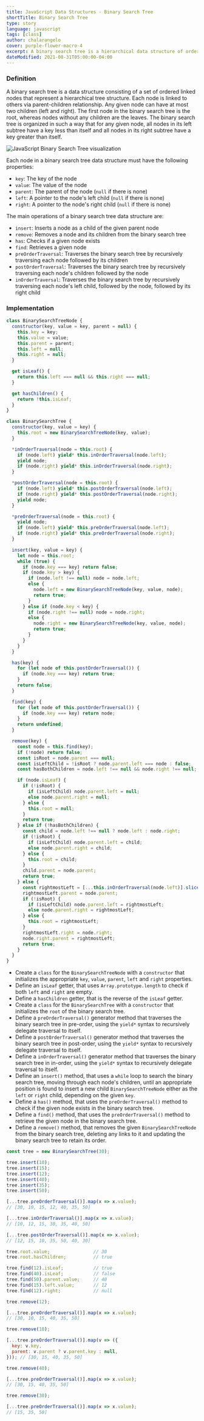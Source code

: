 ```yaml
---
title: JavaScript Data Structures - Binary Search Tree
shortTitle: Binary Search Tree
type: story
language: javascript
tags: [class]
author: chalarangelo
cover: purple-flower-macro-4
excerpt: A binary search tree is a hierarchical data structure of ordered nodes with at most two children each.
dateModified: 2021-08-31T05:00:00-04:00
---
```


### Definition

A binary search tree is a data structure consisting of a set of ordered linked nodes that represent a hierarchical tree structure. Each node is linked to others via parent-children relationship. Any given node can have at most two children (left and right). The first node in the binary search tree is the root, whereas nodes without any children are the leaves. The binary search tree is organized in such a way that for any given node, all nodes in its left subtree have a key less than itself and all nodes in its right subtree have a key greater than itself.

![JavaScript Binary Search Tree visualization](./illustrations/ds-binary-search-tree.png)

Each node in a binary search tree data structure must have the following properties:

- `key`: The key of the node
- `value`: The value of the node
- `parent`: The parent of the node (`null` if there is none)
- `left`: A pointer to the node's left child (`null` if there is none)
- `right`: A pointer to the node's right child (`null` if there is none)

The main operations of a binary search tree data structure are:

- `insert`: Inserts a node as a child of the given parent node
- `remove`: Removes a node and its children from the binary search tree
- `has`: Checks if a given node exists
- `find`: Retrieves a given node
- `preOrderTraversal`: Traverses the binary search tree by recursively traversing each node followed by its children
- `postOrderTraversal`: Traverses the binary search tree by recursively traversing each node's children followed by the node
- `inOrderTraversal`: Traverses the binary search tree by recursively traversing each node's left child, followed by the node, followed by its right child

### Implementation

```js
class BinarySearchTreeNode {
  constructor(key, value = key, parent = null) {
    this.key = key;
    this.value = value;
    this.parent = parent;
    this.left = null;
    this.right = null;
  }

  get isLeaf() {
    return this.left === null && this.right === null;
  }

  get hasChildren() {
    return !this.isLeaf;
  }
}

class BinarySearchTree {
  constructor(key, value = key) {
    this.root = new BinarySearchTreeNode(key, value);
  }

  *inOrderTraversal(node = this.root) {
    if (node.left) yield* this.inOrderTraversal(node.left);
    yield node;
    if (node.right) yield* this.inOrderTraversal(node.right);
  }

  *postOrderTraversal(node = this.root) {
    if (node.left) yield* this.postOrderTraversal(node.left);
    if (node.right) yield* this.postOrderTraversal(node.right);
    yield node;
  }

  *preOrderTraversal(node = this.root) {
    yield node;
    if (node.left) yield* this.preOrderTraversal(node.left);
    if (node.right) yield* this.preOrderTraversal(node.right);
  }

  insert(key, value = key) {
    let node = this.root;
    while (true) {
      if (node.key === key) return false;
      if (node.key > key) {
        if (node.left !== null) node = node.left;
        else {
          node.left = new BinarySearchTreeNode(key, value, node);
          return true;
        }
      } else if (node.key < key) {
        if (node.right !== null) node = node.right;
        else {
          node.right = new BinarySearchTreeNode(key, value, node);
          return true;
        }
      }
    }
  }

  has(key) {
    for (let node of this.postOrderTraversal()) {
      if (node.key === key) return true;
    }
    return false;
  }

  find(key) {
    for (let node of this.postOrderTraversal()) {
      if (node.key === key) return node;
    }
    return undefined;
  }

  remove(key) {
    const node = this.find(key);
    if (!node) return false;
    const isRoot = node.parent === null;
    const isLeftChild = !isRoot ? node.parent.left === node : false;
    const hasBothChildren = node.left !== null && node.right !== null;

    if (node.isLeaf) {
      if (!isRoot) {
        if (isLeftChild) node.parent.left = null;
        else node.parent.right = null;
      } else {
        this.root = null;
      }
      return true;
    } else if (!hasBothChildren) {
      const child = node.left !== null ? node.left : node.right;
      if (!isRoot) {
        if (isLeftChild) node.parent.left = child;
        else node.parent.right = child;
      } else {
        this.root = child;
      }
      child.parent = node.parent;
      return true;
    } else {
      const rightmostLeft = [...this.inOrderTraversal(node.left)].slice(-1)[0];
      rightmostLeft.parent = node.parent;
      if (!isRoot) {
        if (isLeftChild) node.parent.left = rightmostLeft;
        else node.parent.right = rightmostLeft;
      } else {
        this.root = rightmostLeft;
      }
      rightmostLeft.right = node.right;
      node.right.parent = rightmostLeft;
      return true;
    }
  }
}
```

- Create a `class` for the `BinarySearchTreeNode` with a `constructor` that initializes the appropriate `key`, `value`, `parent`, `left` and `right` properties.
- Define an `isLeaf` getter, that uses `Array.prototype.length` to check if both `left` and `right` are empty.
- Define a `hasChildren` getter, that is the reverse of the `isLeaf` getter.
- Create a `class` for the `BinarySearchTree` with a `constructor` that initializes the `root` of the binary search tree.
- Define a `preOrderTraversal()` generator method that traverses the binary search tree in pre-order, using the `yield*` syntax to recursively delegate traversal to itself.
- Define a `postOrderTraversal()` generator method that traverses the binary search tree in post-order, using the `yield*` syntax to recursively delegate traversal to itself.
- Define a `inOrderTraversal()` generator method that traverses the binary search tree in in-order, using the `yield*` syntax to recursively delegate traversal to itself.
- Define an `insert()` method, that uses a `while` loop to search the binary search tree, moving through each node's children, until an appropriate position is found to insert a new child `BinarySearchTreeNode` either as the `left` or `right` child, depending on the given `key`.
- Define a `has()` method, that uses the `preOrderTraversal()` method to check if the given node exists in the binary search tree.
- Define a `find()` method, that uses the `preOrderTraversal()` method to retrieve the given node in the binary search tree.
- Define a `remove()` method, that removes the given `BinarySearchTreeNode` from the binary search tree, deleting any links to it and updating the binary search tree to retain its order.

```js
const tree = new BinarySearchTree(30);

tree.insert(10);
tree.insert(15);
tree.insert(12);
tree.insert(40);
tree.insert(35);
tree.insert(50);

[...tree.preOrderTraversal()].map(x => x.value);
// [30, 10, 15, 12, 40, 35, 50]

[...tree.inOrderTraversal()].map(x => x.value);
// [10, 12, 15, 30, 35, 40, 50]

[...tree.postOrderTraversal()].map(x => x.value);
// [12, 15, 10, 35, 50, 40, 30]

tree.root.value;                // 30
tree.root.hasChildren;          // true

tree.find(12).isLeaf;           // true
tree.find(40).isLeaf;           // false
tree.find(50).parent.value;     // 40
tree.find(15).left.value;       // 12
tree.find(12).right;            // null

tree.remove(12);

[...tree.preOrderTraversal()].map(x => x.value);
// [30, 10, 15, 40, 35, 50]

tree.remove(10);

[...tree.preOrderTraversal()].map(v => ({
  key: v.key,
  parent: v.parent ? v.parent.key : null,
})); // [30, 15, 40, 35, 50]

tree.remove(40);

[...tree.preOrderTraversal()].map(x => x.value);
// [30, 15, 40, 35, 50]

tree.remove(30);

[...tree.preOrderTraversal()].map(x => x.value);
// [15, 35, 50]
```